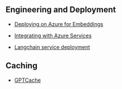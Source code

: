 
## Engineering and Deployment
- [Deploying on Azure for Embeddings](https://github.com/ruoccofabrizio/azure-open-ai-embeddings-qna)
- [Integrating with Azure Services](https://www.youtube.com/watch?v=tW2EA4aZ_YQ)

- [Langchain service deployment](https://github.com/ajndkr/lanarky)

## Caching
- [GPTCache](https://github.com/zilliztech/GPTCache)
